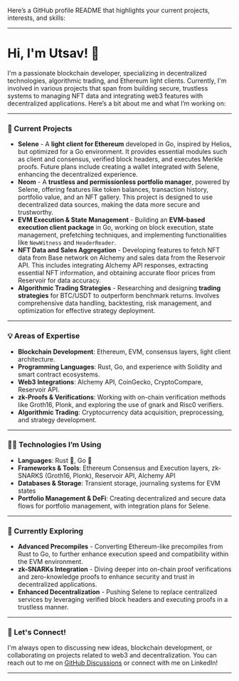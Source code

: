 Here’s a GitHub profile README that highlights your current projects, interests, and skills:

---

# Hi, I'm Utsav! 👋

I'm a passionate blockchain developer, specializing in decentralized technologies, algorithmic trading, and Ethereum light clients. Currently, I'm involved in various projects that span from building secure, trustless systems to managing NFT data and integrating web3 features with decentralized applications. Here’s a bit about me and what I’m working on:

---

### 🔭 Current Projects
- **Selene** - A **light client for Ethereum** developed in Go, inspired by Helios, but optimized for a Go environment. It provides essential modules such as client and consensus, verified block headers, and executes Merkle proofs. Future plans include creating a wallet integrated with Selene, enhancing the decentralized experience.
- **Neom** - A **trustless and permissionless portfolio manager**, powered by Selene, offering features like token balances, transaction history, portfolio value, and an NFT gallery. This project is designed to use decentralized data sources, making the data more secure and trustworthy.
- **EVM Execution & State Management** - Building an **EVM-based execution client package** in Go, working on block execution, state management, prefetching techniques, and implementing functionalities like `NewWitness` and `HeaderReader`.
- **NFT Data and Sales Aggregation** - Developing features to fetch NFT data from Base network on Alchemy and sales data from the Reservoir API. This includes integrating Alchemy API responses, extracting essential NFT information, and obtaining accurate floor prices from Reservoir for data accuracy.
- **Algorithmic Trading Strategies** - Researching and designing **trading strategies** for BTC/USDT to outperform benchmark returns. Involves comprehensive data handling, backtesting, risk management, and optimization for effective strategy deployment.

---

### 💡 Areas of Expertise
- **Blockchain Development**: Ethereum, EVM, consensus layers, light client architecture.
- **Programming Languages**: Rust, Go, and experience with Solidity and smart contract ecosystems.
- **Web3 Integrations**: Alchemy API, CoinGecko, CryptoCompare, Reservoir API.
- **zk-Proofs & Verifications**: Working with on-chain verification methods like Groth16, Plonk, and exploring the use of gnark and Risc0 verifiers.
- **Algorithmic Trading**: Cryptocurrency data acquisition, preprocessing, and strategy development.

---

### 🧑‍💻 Technologies I’m Using
- **Languages**: Rust 🦀, Go 🐹
- **Frameworks & Tools**: Ethereum Consensus and Execution layers, zk-SNARKS (Groth16, Plonk), Reservoir API, Alchemy API
- **Databases & Storage**: Transient storage, journaling systems for EVM states
- **Portfolio Management & DeFi**: Creating decentralized and secure data flows for portfolio management, with integration plans for Selene.

---

### 🌱 Currently Exploring
- **Advanced Precompiles** - Converting Ethereum-like precompiles from Rust to Go, to further enhance execution speed and compatibility within the EVM environment.
- **zk-SNARKs Integration** - Diving deeper into on-chain proof verifications and zero-knowledge proofs to enhance security and trust in decentralized applications.
- **Enhanced Decentralization** - Pushing Selene to replace centralized services by leveraging verified block headers and executing proofs in a trustless manner.

---

### 💬 Let's Connect!
I'm always open to discussing new ideas, blockchain development, or collaborating on projects related to web3 and decentralization. You can reach out to me on [GitHub Discussions](#) or connect with me on LinkedIn!

---

